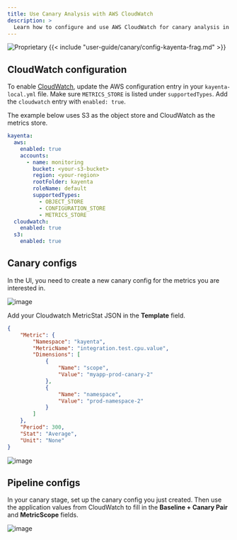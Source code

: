 ```yaml
---
title: Use Canary Analysis with AWS CloudWatch
description: >
  Learn how to configure and use AWS CloudWatch for canary analysis in Spinnaker.
---
```

![Proprietary](/images/proprietary.svg)
{{< include "user-guide/canary/config-kayenta-frag.md" >}}

## CloudWatch configuration

To enable [CloudWatch](https://aws.amazon.com/cloudwatch/), update the AWS configuration entry in your `kayenta-local.yml` file. Make sure `METRICS_STORE` is listed under `supportedTypes`. Add the `cloudwatch` entry with `enabled: true`.

The example below uses S3 as the object store and CloudWatch as the metrics store.

```yaml
kayenta:
  aws:
    enabled: true
    accounts:
      - name: monitoring
        bucket: <your-s3-bucket>
        region: <your-region>
        rootFolder: kayenta
        roleName: default
        supportedTypes:
          - OBJECT_STORE
          - CONFIGURATION_STORE
          - METRICS_STORE
  cloudwatch:
    enabled: true
  s3:
    enabled: true
```

## Canary configs

In the UI, you need to create a new canary config for the metrics you are interested in.

![image](/images/user-guides/canary/cloudwatch/canary_config_cloudwatch.png)

Add your Cloudwatch MetricStat JSON in the **Template** field.

```json
{
    "Metric": {
        "Namespace": "kayenta",
        "MetricName": "integration.test.cpu.value",
        "Dimensions": [
            {
                "Name": "scope",
                "Value": "myapp-prod-canary-2"
            },
            {
                "Name": "namespace",
                "Value": "prod-namespace-2"
            }
        ]
    },
    "Period": 300,
    "Stat": "Average",
    "Unit": "None"
}
```

![image](/images/user-guides/canary/cloudwatch/canary_config_cloudwatch_query.png)

## Pipeline configs

In your canary stage, set up the canary config you just created. Then use the application values from CloudWatch to fill in the **Baseline + Canary Pair** and **MetricScope** fields.

![image](/images/user-guides/canary/cloudwatch/canary_stage_cloudwatch.png)
